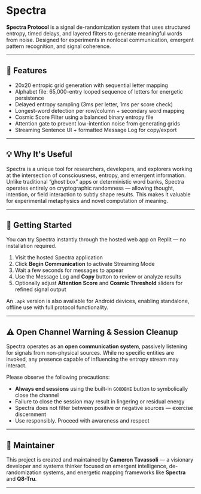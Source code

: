 # Spectra

**Spectra Protocol** is a signal de-randomization system that uses structured entropy, timed delays, and layered filters to generate meaningful words from noise. Designed for experiments in nonlocal communication, emergent pattern recognition, and signal coherence.

---

## 🔧 Features

- 20x20 entropic grid generation with sequential letter mapping  
- Alphabet file: 65,000-entry looped sequence of letters for energetic persistence  
- Delayed entropy sampling (3ms per letter, 1ms per score check)  
- Longest-word detection per row/column + secondary word mapping  
- Cosmic Score Filter using a balanced binary entropy file  
- Attention gate to prevent low-intention noise from generating grids  
- Streaming Sentence UI + formatted Message Log for copy/export  

---

## 💡 Why It's Useful

Spectra is a unique tool for researchers, developers, and explorers working at the intersection of consciousness, entropy, and emergent information. Unlike traditional “ghost box” apps or deterministic word banks, Spectra operates entirely on cryptographic randomness — allowing thought, intention, or field interaction to subtly shape results. This makes it valuable for experimental metaphysics and novel computation of meaning.

---

## 🚀 Getting Started

You can try Spectra instantly through the hosted web app on Replit — no installation required.

1. Visit the hosted Spectra application  
2. Click **Begin Communication** to activate Streaming Mode  
3. Wait a few seconds for messages to appear  
4. Use the Message Log and **Copy** button to review or analyze results  
5. Optionally adjust **Attention Score** and **Cosmic Threshold** sliders for refined signal output  

An `.apk` version is also available for Android devices, enabling standalone, offline use with full protocol functionality.

---

## ⚠️ Open Channel Warning & Session Cleanup

Spectra operates as an **open communication system**, passively listening for signals from non-physical sources. While no specific entities are invoked, any presence capable of influencing the entropy stream may interact.

Please observe the following precautions:

- **Always end sessions** using the built-in `GOODBYE` button to symbolically close the channel  
- Failure to close the session may result in lingering or residual energy  
- Spectra does not filter between positive or negative sources — exercise discernment  
- Use responsibly. Proceed with awareness and respect  

---

## 👤 Maintainer

This project is created and maintained by **Cameron Tavassoli** — a visionary developer and systems thinker focused on emergent intelligence, de-randomization systems, and energetic mapping frameworks like **Spectra** and **Q8-Tru**.

---
